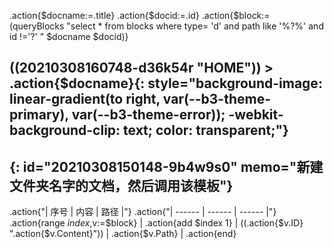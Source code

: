 .action{$docname:=.title}
.action{$docid:=.id}
.action{$block:= (queryBlocks "select * from blocks where type= 'd' and path like '%?%' and id !='?' " $docname $docid)}

## ((20210308160748-d36k54r "HOME"))  >  **.action{$docname}**{: style="background-image: linear-gradient(to right, var(--b3-theme-primary), var(--b3-theme-error)); -webkit-background-clip: text; color: transparent;"}
{: id="20210308150148-9b4w9s0" memo="新建文件夹名字的文档，然后调用该模板"}
---
.action{"| 序号 | 内容 | 路径 |"}
.action{"| ------ | ------ | ------ |"}
.action{range $index,$v:=$block}  | .action{add $index 1} | ((.action{$v.ID} ".action{$v.Content}")) | .action{$v.Path} |
.action{end}
